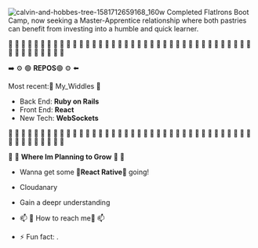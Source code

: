 ![calvin-and-hobbes-tree-1581712659168_160w](https://user-images.githubusercontent.com/79868098/142699420-6be7e195-888b-495f-a850-bbcdf7a1c72f.jpeg)
Completed FlatIrons Boot Camp, now seeking a Master-Apprentice relationship where both pastries can benefit from investing into a humble and quick learner.

🔳 🔲 🔳 🔲 🔳 🔲 🔳 🔲 🔳 🔲 🔳 🔲 🔳 🔲 🔳 🔲 🔳 🔲 🔳 🔲 🔳 🔲 🔳 🔲 🔳 🔲 🔳 🔲 🔳 🔲 🔳 🔲 🔳 🔲 🔳 🔲 🔳 🔲 🔳 🔲 🔳 🔲 🔳 🔲 🔳 🔲 🔳

➡️ ⚙️ 🟢 **REPOS**🟢 ⚙️ ⬅️ 

Most recent:👾 My_Widdles 👾
- Back End: **Ruby on Rails**
- Front End: **React**
- New Tech: **WebSockets**

🔳 🔲 🔳 🔲 🔳 🔲 🔳 🔲 🔳 🔲 🔳 🔲 🔳 🔲 🔳 🔲 🔳 🔲 🔳 🔲 🔳 🔲 🔳 🔲 🔳 🔲 🔳 🔲 🔳 🔲 🔳 🔲 🔳 🔲 🔳 🔲 🔳 🔲 🔳 🔲 🔳 🔲 🔳 🔲 🔳 🔲 🔳

🌸 🌱 **Where Im Planning to Grow** 🌱 🌸

- Wanna get some 📱**React Rative**📱 going!
- Cloudanary
- Gain a deepr understanding



- 📫 💬 How to reach me💬 📫
- ⚡ Fun fact: .
